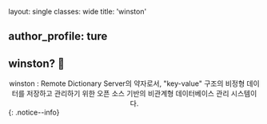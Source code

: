 layout: single
classes: wide
title: 'winston'

## author_profile: ture

## winston? 💯

<center>winston : Remote Dictionary Server의 약자로서, "key-value" 구조의 비정형 데이터를 저장하고 관리하기 위한 오픈 소스 기반의 비관계형 데이터베이스 관리 시스템이다.</center>
{: .notice--info}
